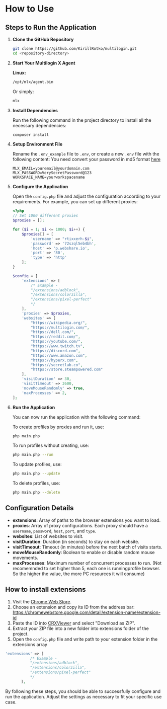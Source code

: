 # How to Use

## Steps to Run the Application

1. **Clone the GitHub Repository**

   ```bash
   git clone https://github.com/KirillRotko/multilogin.git
   cd <repository-directory>
   ```

2. **Start Your Multilogin X Agent**

   **Linux:**
   ```bash
   /opt/mlx/agent.bin
   ```
   Or simply:
   ```bash
   mlx
   ```

3. **Install Dependencies**

   Run the following command in the project directory to install all the necessary dependencies:
   ```bash
   composer install
   ```

4. **Setup Environment File**

   Rename the `.env_example` file to `.env`, or create a new `.env` file with the following content:
   You need convert your password in md5 format [here](https://www.md5hashgenerator.com)

   ```env
   MLX_EMAIL=youremail@yourdomain.com
   MLX_PASSWORD=VerySecretPassword@123
   WORKSPACE_NAME=yourworkspacename
   ```

5. **Configure the Application**

   Open the `config.php` file and adjust the configuration according to your requirements. For example, you can set up different proxies:

   ```php
   <?php
   // Set 1000 different proxies
   $proxies = [];

   for ($i = 1; $i <= 1000; $i++) {
       $proxies[] = [
           'username' => "rtixxerh-$i",
           'password' => '72szql5eb4bh',
           'host' => 'p.webshare.io',
           'port' => '80',
           'type' => 'http'
       ];
   }

   $config = [
       'extensions' => [
           /* Example - 
           "/extensions/adblock",
           "/extensions/colorzilla",
           "/extensions/pixel-perfect" 
           */
       ],
       'proxies' => $proxies,
       'websites' => [
           "https://wikipedia.org/",
           "https://multilogin.com/",
           "https://dell.com/",
           "https://reddit.com/",
           "https://youtube.com/",
           "https://www.twitch.tv",
           "https://discord.com",
           "https://www.amazon.com",
           "https://hyperx.com",
           "https://secretlab.co",
           "https://store.steampowered.com"
       ],
       'visitDuration' => 30,
       'visitTimeout' => 3600,
       'moveMouseRandomly' => true,
       'maxProcesses' => 2,
   ];
   ```

6. **Run the Application**

   You can now run the application with the following command:

   To create profiles by proxies and run it, use:

   ```bash
   php main.php
   ```

   To run profiles without creating, use:

   ```bash
   php main.php --run
   ```

   To update profiles, use:

   ```bash
   php main.php --update
   ```

   To delete profiles, use:
   ```bash
   php main.php --delete
   ```

## Configuration Details

- **extensions**: Array of paths to the browser extensions you want to load.
- **proxies**: Array of proxy configurations. Each proxy should have a `username`, `password`, `host`, `port`, and `type`.
- **websites**: List of websites to visit.
- **visitDuration**: Duration (in seconds) to stay on each website.
- **visitTimeout**: Timeout (in minutes) before the next batch of visits starts.
- **moveMouseRandomly**: Boolean to enable or disable random mouse movements.
- **maxProcesses**: Maximum number of concurrent processes to run. (Not recomemnded to set higher than 5, each one is runningprofile browser. So the higher the value, the more PC resources it will consume)

## How to install extensions

1. Visit the [Chrome Web Store](https://chromewebstore.google.com/?hl=en-GB).
2. Choose an extension and copy its ID from the address bar: https://chromewebstore.google.com/detail/extension-name/extension-id
3. Paste the ID into [CRXViewer](https://crxviewer.com) and select "Download as ZIP".
4. Extract your ZIP file into a new folder into extensions folder of the project. 
5. Open the `config.php` file and write path to your extension folder in the extensions array

```php
'extensions' => [
           /* Example - 
           "/extensions/adblock",
           "/extensions/colorzilla",
           "/extensions/pixel-perfect" 
           */
       ],
```

By following these steps, you should be able to successfully configure and run the application. Adjust the settings as necessary to fit your specific use case.
